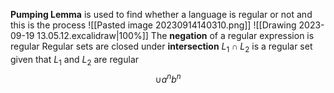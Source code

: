 **Pumping Lemma** is used to find whether a language is regular or not and this is the process
![[Pasted image 20230914140310.png]]
![[Drawing 2023-09-19 13.05.12.excalidraw|100%]]
The **negation** of a regular expression is regular
Regular sets are closed under **intersection** $L_1 \cap L_2$ is a regular set given that $L_1$ and $L_2$ are regular
$$\cup{a^nb^n}$$